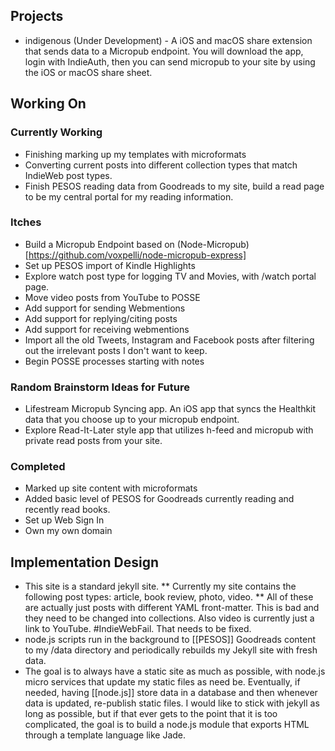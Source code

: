 ## Projects
* indigenous (Under Development) - A iOS and macOS share extension that sends data to a Micropub endpoint. You will download the app, login with IndieAuth, then you can send micropub to your site by using the iOS or macOS share sheet.

## Working On

### Currently Working
* Finishing marking up my templates with microformats
* Converting current posts into different collection types that match IndieWeb post types.
* Finish PESOS reading data from Goodreads to my site, build a read page to be my central portal for my reading information.

### Itches
* Build a Micropub Endpoint based on (Node-Micropub)[https://github.com/voxpelli/node-micropub-express]
* Set up PESOS import of Kindle Highlights
* Explore watch post type for logging TV and Movies, with /watch portal page.
* Move video posts from YouTube to POSSE
* Add support for sending Webmentions
* Add support for replying/citing posts
* Add support for receiving webmentions
* Import all the old Tweets, Instagram and Facebook posts after filtering out the irrelevant posts I don't want to keep.
* Begin POSSE processes starting with notes

### Random Brainstorm Ideas for Future
* Lifestream Micropub Syncing app. An iOS app that syncs the Healthkit data that you choose up to your micropub endpoint.
* Explore Read-It-Later style app that utilizes h-feed and micropub with private read posts from your site.

### Completed
* Marked up site content with microformats
* Added basic level of PESOS for Goodreads currently reading and recently read books.
* Set up Web Sign In
* Own my own domain

## Implementation Design
* This site is a standard jekyll site.
** Currently my site contains the following post types: article, book review, photo, video.
** All of these are actually just posts with different YAML front-matter. This is bad and they need to be changed into collections. Also video is currently just a link to YouTube. #IndieWebFail. That needs to be fixed.
* node.js scripts run in the background to [[PESOS]] Goodreads content to my /data directory and periodically rebuilds my Jekyll site with fresh data.
* The goal is to always have a static site as much as possible, with node.js micro services that update my static files as need be. Eventually, if needed, having [[node.js]] store data in a database and then whenever data is updated, re-publish static files. I would like to stick with jekyll as long as possible, but if that ever gets to the point that it is too complicated, the goal is to build a node.js module that exports HTML through a template language like Jade.